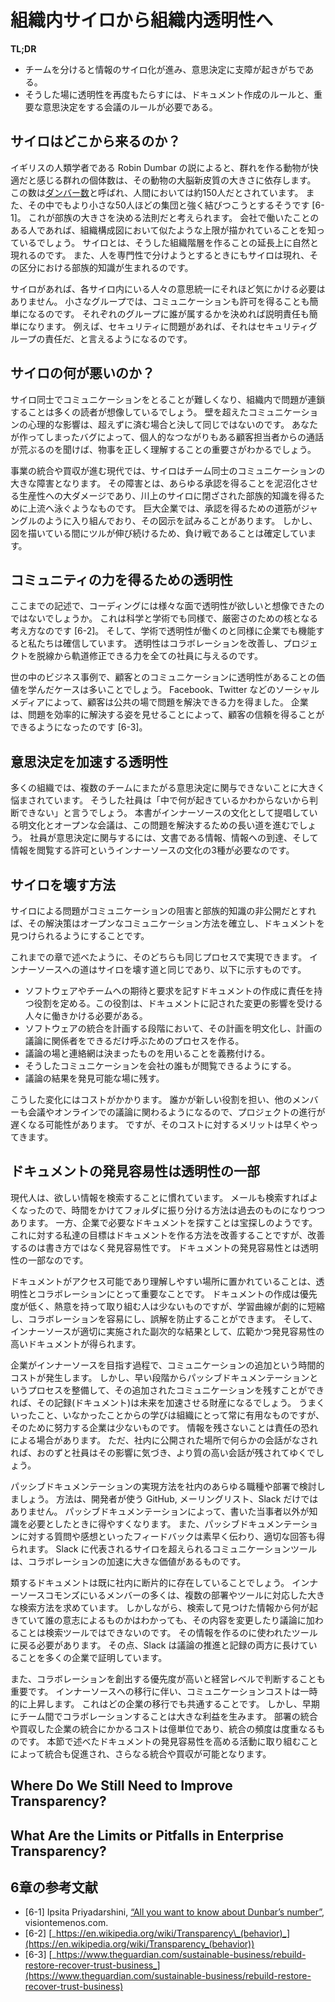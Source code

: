 <!--# From Internal Silos to Internal Transparency-->
# 組織内サイロから組織内透明性へ

**TL;DR**

<!--
* Team divisions tend to create silos of information that hamper decision-making.  
* Transparency can be reintroduced through rules about documenting activities and requirements for meetings on important decisions.
-->
* チームを分けると情報のサイロ化が進み、意思決定に支障が起きがちである。
* そうした場に透明性を再度もたらすには、ドキュメント作成のルールと、重要な意思決定をする会議のルールが必要である。

<!--## Where Did Silos Come From?-->
## サイロはどこから来るのか？

<!-- British anthropologist Robin Dunbar has proposed a theory that a social animal’s neocortex size limits that animal’s comfortable social group size. [Dunbar’s number](https://en.wikipedia.org/wiki/Dunbar%27s_number) suggests that humans are best able to handle approximately 150 relationships in a larger sense, and tend to maintain stronger ties to smaller groups of around 50.<sup>[1](#annotation-1)</sup> This maps back to tribes and their sizes. Many in the corporate world have noticed similar size limitations when creating organizational charts. Silos are a natural extension of those hierarchical situations. They also evolve out of specialization, and from these groupings tribal knowledge is born. -->
イギリスの人類学者である Robin Dumbar の説によると、群れを作る動物が快適だと感じる群れの個体数は、その動物の大脳新皮質の大きさに依存します。
この数は[ダンバー数](https://ja.wikipedia.org/wiki/%E3%83%80%E3%83%B3%E3%83%90%E3%83%BC%E6%95%B0)と呼ばれ、人間においては約150人だとされています。
また、その中でもより小さな50人ほどの集団と強く結びつこうとするそうです [6-1]。
これが部族の大きさを決める法則だと考えられます。
会社で働いたことのある人であれば、組織構成図において似たような上限が描かれていることを知っているでしょう。
サイロとは、そうした組織階層を作ることの延長上に自然と現れるのです。
また、人を専門性で分けようとするときにもサイロは現れ、その区分における部族的知識が生まれるのです。

<!-- With silos, people do not need to care as much about consensus. They make communication and permissions easier because they divide people into smaller groups. And dividing people into assigned groups can make accountability easier. If something goes wrong with security, people can blame the security group. -->
サイロがあれば、各サイロ内にいる人々の意思統一にそれほど気にかける必要はありません。
小さなグループでは、コミュニケーションも許可を得ることも簡単になるのです。
それぞれのグループに誰が属するかを決めれば説明責任も簡単になります。
例えば、セキュリティに問題があれば、それはセキュリティグループの責任だ、と言えるようになるのです。

<!--## What’s Wrong with Silos?-->
## サイロの何が悪いのか？

<!-- As you can guess, communication between the silos can become difficult, and problems can cascade through the company. Communicating over a wall never has the same emotional impact on people. Getting things right matters more when you know one of the customer representatives personally and you hear his frustration when a bug you accidently created increases his call volume. -->
サイロ同士でコミュニケーションをとることが難しくなり、組織内で問題が連鎖することは多くの読者が想像しているでしょう。
壁を超えたコミュニケーションの心理的な影響は、超えずに済む場合と決して同じではないのです。
あなたが作ってしまったバグによって、個人的なつながりもある顧客担当者からの通話が荒ぶるのを聞けば、物事を正しく理解することの重要さがわかるでしょう。

<!-- In the modern world of integrations and acquisitions, silos seriously hamper cross-team communications. Silos make the world of permissions a devastating morass of unproductivity as people swim upstream to find the tribal knowledge locked away in the silos. In really large enterprises, people attempt to diagram the convoluted jungle paths of interactivity and permissions via road maps. This is a losing battle because the vines continue to grow even as maps are drawn. -->
事業の統合や買収が進む現代では、サイロはチーム同士のコミュニケーションの大きな障害となります。
その障害とは、あらゆる承認を得ることを泥沼化させる生産性への大ダメージであり、川上のサイロに閉ざされた部族的知識を得るために上流へ泳ぐようなものです。
巨大企業では、承認を得るための道筋がジャングルのように入り組んでおり、その図示を試みることがあります。
しかし、図を描いている間にツルが伸び続けるため、負け戦であることは確定しています。

<!--## Transparency for Community Sourcing-->
## コミュニティの力を得るための透明性

<!-- Hopefully, by now you are convinced that transparency in coding has multiple benefits. But consider this, as well: transparency is a core tenet in science and academia. It is a key element in scientific rigor.<sup>[2](#annotation-2)</sup> We believe that it works within a company for the same reasons it works with academia. It improves collaboration, and empowers anyone within the company to see when a project is going off track and help to fix it. -->
ここまでの記述で、コーディングには様々な面で透明性が欲しいと想像できたのではないでしょうか。
これは科学と学術でも同様で、厳密さのための核となる考え方なのです [6-2]。
そして、学術で透明性が働くのと同様に企業でも機能すると私たちは確信しています。
透明性はコラボレーションを改善し、プロジェクトを脱線から軌道修正できる力を全ての社員に与えるのです。

<!-- Many businesses are learning the value of transparent communication with customers. Facebook, Twitter, and other forms of social media empower customers to get issues resolved publicly. Businesses have the opportunity to increase trust by handling problems effectively.<sup>[3](#annotation-3)</sup> -->
世の中のビジネス事例で、顧客とのコミュニケーションに透明性があることの価値を学んだケースは多いことでしょう。
Facebook、Twitter などのソーシャルメディアによって、顧客は公共の場で問題を解決できる力を得ました。
企業は、問題を効率的に解決する姿を見せることによって、顧客の信頼を得ることができるようになったのです [6-3]。

<!--## Transparency Boosts Decision-Making-->
## 意思決定を加速する透明性

<!-- Many organizations are seriously hampered because people can’t offer input to decisions that cross team boundaries. A staff member will say, “I don’t know what’s really going on in that group, so I can’t make a judgment.” The documentation and open meetings that this report proposes as part of the InnerSource culture will go a long way toward fixing this problem. People need three things to participate in decision-making: information (which documentation provides), access (which comes in meetings), and permission (which must become part of the InnerSource culture). -->
多くの組織では、複数のチームにまたがる意思決定に関与できないことに大きく悩まされています。
そうした社員は「中で何が起きているかわからないから判断できない」と言うでしょう。
本書がインナーソースの文化として提唱している明文化とオープンな会議は、この問題を解決するための長い道を進むでしょう。
社員が意思決定に関与するには、文書である情報、情報への到達、そして情報を閲覧する許可というインナーソースの文化の3種が必要なのです。

<!--## How Do We Break Down Silo Walls?-->
## サイロを壊す方法

<!-- If the problem with silos is that they impair communication and lock up tribal knowledge, the solution is to create processes that open communication channels and produce findable documentation. -->
サイロによる問題がコミュニケーションの阻害と部族的知識の非公開だとすれば、その解決策はオープンなコミュニケーション方法を確立し、ドキュメントを見つけられるようにすることです。

<!-- Luckily, we can do both with the same processes, discussed in earlier chapters. All of the steps toward InnerSource are steps toward opening up the silos: -->
これまでの章で述べたように、そのどちらも同じプロセスで実現できます。
インナーソースへの道はサイロを壊す道と同じであり、以下に示すものです。

<!--
* Create new roles to take ownership of creating and maintaining documents that explicitly communicate expectations and needs, or assign this responsibility to existing roles. The roles should go to people most directly affected by the changes.
* Create processes that require inclusive, in-person meetings during the planning stages of integrations that are openly documented.
* Require discussions and announcements to use designated public channels.
* Make those channels accessible company-wide.
* Archive the discussions in a findable location.
-->
* ソフトウェアやチームへの期待と要求を記すドキュメントの作成に責任を持つ役割を定める。この役割は、ドキュメントに記された変更の影響を受ける人々に働きかける必要がある。
* ソフトウェアの統合を計画する段階において、その計画を明文化し、計画の議論に関係者をできるだけ呼ぶためのプロセスを作る。
* 議論の場と連絡網は決まったものを用いることを義務付ける。
* そうしたコミュニケーションを会社の誰もが閲覧できるようにする。
* 議論の結果を発見可能な場に残す。

<!-- There is a cost to making these changes. Projects might slow down as some people move into new roles and others adjust to more meetings and online discussions. But the benefits come quickly. -->
こうした変化にはコストがかかります。
誰かが新しい役割を担い、他のメンバーも会議やオンラインでの議論に関わるようになるので、プロジェクトの進行が遅くなる可能性があります。
ですが、そのコストに対するメリットは早くやってきます。

<!--## Findable Documentation Is Part of Transparency-->
## ドキュメントの発見容易性は透明性の一部

<!-- We as a society have become accustomed to using a search to find what we need. Filing email into folders is becoming obsolete; why spend time filing when you can just run a search? Yet finding necessary documentation in a company can feel more like a treasure hunt. One of our big goals is to improve documentation, and a major component of this is not just _creating_ it, but making it _findable_. Yes, documentation is an aspect of transparency.-->
現代人は、欲しい情報を検索することに慣れています。
メールも検索すればよくなったので、時間をかけてフォルダに振り分ける方法は過去のものになりつつあります。
一方、企業で必要なドキュメントを探すことは宝探しのようです。
これに対する私達の目標はドキュメントを作る方法を改善することですが、改善するのは書き方ではなく発見容易性です。
ドキュメントの発見容易性とは透明性の一部なのです。

<!-- Documentation in accessible and logical places becomes a major driver of transparency and collaboration. Creating documentation is usually a low priority and rarely has passionate champions, yet it can drastically shorten learning curves, ease collaboration, and prevent misunderstandings. Fortunately, InnerSource, when done correctly, creates extensive and findable documentation as a side effect. -->
ドキュメントがアクセス可能であり理解しやすい場所に置かれていることは、透明性とコラボレーションにとって重要なことです。
ドキュメントの作成は優先度が低く、熱意を持って取り組む人は少ないものですが、学習曲線が劇的に短縮し、コラボレーションを容易にし、誤解を防止することができます。
そして、インナーソースが適切に実施された副次的な結果として、広範かつ発見容易性の高いドキュメントが得られます。

<!-- As an enterprise transitions toward InnerSource, there is a time cost to the extra communication that is required. But if the enterprise first sets up passive documentation processes to capture this extra communication, that extra communication is a huge gain for future productivity. Learning from what worked and what didn’t is always useful for organizations, but most enterprises make no real effort to capture and share this knowledge. Sometimes, it is fear of liability, but if the conversations are done in a public fashion, people will already be aware of those repercussions and higher-quality conversations will ensue. -->
企業がインナーソースを目指す過程で、コミュニケーションの追加という時間的コストが発生します。
しかし、早い段階からパッシブドキュメンテーションというプロセスを整備して、その追加されたコミュニケーションを残すことができれば、その記録(ドキュメント)は未来を加速させる財産になるでしょう。
うまくいったこと、いなかったことからの学びは組織にとって常に有用なものですが、そのために努力する企業は少ないものです。
情報を残さないことは責任の恐れによる場合があります。
ただ、社内に公開された場所で何らかの会話がなされれば、おのずと社員はその影響に気づき、より質の高い会話が残されてゆくでしょう。

<!-- Look for ways to make passive documentation available to all levels in the company, not just developers in GitHub, email lists, or Slack conversations. Passive documentation reduces the barrier to nonwriters sharing knowledge precisely when it is needed. And by having the immediate feedback that passive documentation creates, questions are guaranteed to be answered well. Slack and other tools that allow more communication across silos have been extremely valuable in increasing collaboration. -->
パッシブドキュメンテーションの実現方法を社内のあらゆる職種や部署で検討しましょう。
方法は、開発者が使う GitHub, メーリングリスト、Slack だけではありません。
パッシブドキュメンテーションによって、書いた当事者以外が知識を必要としたときに得やすくなります。
また、パッシブドキュメンテーションに対する質問や感想といったフィードバックは素早く伝わり、適切な回答も得られます。
Slack に代表されるサイロを超えられるコミュニケーションツールは、コラボレーションの加速に大きな価値があるものです。

<!-- Of course, there’s probably already some existing documentation scattered across the company. Many of our member organizations at the InnerSource Commons are looking at larger search solutions to make it easier to open information across departments and tools. Although their solutions don’t let people change or edit what they find in search (they must to return to the tool that created the information), they can at least find out what is happening and to whom to talk. Slack is proving very valuable in both facilitating and archiving those discussions on a wider scope. -->
類するドキュメントは既に社内に断片的に存在していることでしょう。
インナーソースコモンズにいるメンバーの多くは、複数の部署やツールに対応した大きな検索方法を求めています。
しかしながら、検索して見つけた情報から何が起きていて誰の意志によるものかはわかっても、その内容を変更したり議論に加わることは検索ツールではできないのです。
その情報を作るのに使われたツールに戻る必要があります。
その点、Slack は議論の推進と記録の両方に長けていることを多くの企業で証明しています。

<!-- It is also important for the enterprise to make collaboration a real priority. Communication costs will temporarily rise as the organization transitions. This is typical for in any change-management scenario. But communicating earlier during cross-team collaboration creates large productivity gains. Companies spend millions and millions on internal integrations and integrations of acquisitions. Having these conversations publicly facilitates the next acquisition or integration. -->
また、コラボレーションを創出する優先度が高いと経営レベルで判断することも重要です。
インナーソースへの移行に伴い、コミュニケーションコストは一時的に上昇します。
これはどの企業の移行でも共通することです。
しかし、早期にチーム間でコラボレーションすることは大きな利益を生みます。
部署の統合や買収した企業の統合にかかるコストは億単位であり、統合の頻度は度重なるものです。
本節で述べたドキュメントの発見容易性を高める活動に取り組むことによって統合も促進され、さらなる統合や買収が可能となります。

## Where Do We Still Need to Improve Transparency?

<!-- Those of us doing InnerSource already have code transparency through GitHub. We have taken the first steps to make planning and communications more transparent, but we still need to find more solutions in this area. -->

<!-- Often, tools themselves inhibit transparency across departments. When most enterprise software charges by the user, it becomes financially prohibitive to buy a user account for everyone in the company. A solution is to look primarily at tools that allow the company to become tools-agnostic through APIs. Many tools today have APIs, so you can use tools like Zapier and IFTTT to connect them. -->

## What Are the Limits or Pitfalls in Enterprise Transparency?

<!-- There are hard limits to transparency in commercial enterprises, especially for publicly traded companies and international companies that need to worry about compliance issues with multiple governments. This is a significant difference from most open source organizations. Another important pitfall is handling remote access. Again, this is largely because of regulatory issues. When looking for technological solutions, you must keep these issues in mind. -->

<!-- Some enterprise agencies do look to open source organizations to help with global transparency when they are ready to become universally open. But when wading through the difficulties of being open within the company, while not violating laws about insider trading, they are on their own. -->

<!-- Still, the push to recover lost tribal knowledge, combined with the increased productivity and employee morale engendered by InnerSource, is convincing many enterprises that the price of transparency, even with all of these caveats, is a worthwhile endeavor. -->

<!-- There is also the topic of information overload and overcommunication. This is why search is a key element. We want to transition corporate culture from a push mentality, in which endless bulletins are sent out, to a pull mentality, in which people are confident that they will get the information they need when they need it via search. -->

## 6章の参考文献

* [6-1] Ipsita Priyadarshini, [“All you want to know about Dunbar’s number”](http://bit.ly/2o3rsgZ), visiontemenos.com.
* [6-2] [_https://en.wikipedia.org/wiki/Transparency\_(behavior)_](https://en.wikipedia.org/wiki/Transparency_(behavior))
* [6-3] [_https://www.theguardian.com/sustainable-business/rebuild-restore-recover-trust-business_](https://www.theguardian.com/sustainable-business/rebuild-restore-recover-trust-business)